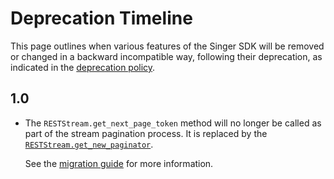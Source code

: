 # Deprecation Timeline

This page outlines when various features of the Singer SDK will be removed or changed in a backward
incompatible way, following their deprecation, as indicated in the
[deprecation policy](./release_process.md#deprecation-policy).

## 1.0

- The `RESTStream.get_next_page_token` method will no longer be called
  as part of the stream pagination process. It is replaced by the
  [`RESTStream.get_new_paginator`](singer_sdk.RESTStream.get_new_paginator).

  See the [migration guide](./guides/pagination-classes.md) for more information.
